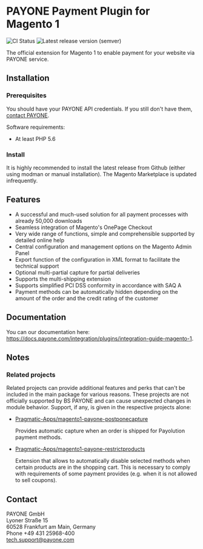 # PAYONE Payment Plugin for Magento 1

![CI Status](https://img.shields.io/github/workflow/status/PAYONE-GmbH/magento-1/CI)
![Latest release version (semver)](https://img.shields.io/github/v/release/PAYONE-GmbH/magento-1)

The official extension for Magento 1 to enable payment for your
website via PAYONE service.

## Installation
### Prerequisites
You should have your PAYONE API credentials. If you still don't have
them, [contact PAYONE](https://payone.com).

Software requirements:
- At least PHP 5.6

### Install
It is highly recommended to install the latest release from Github (either using modman or manual installation). The Magento Marketplace is updated infrequently.

## Features
- A successful and much-used solution for all payment processes with already 50,000 downloads
- Seamless integration of Magento's OnePage Checkout
- Very wide range of functions, simple and comprehensible supported by detailed online help
- Central configuration and management options on the Magento Admin Panel
- Export function of the configuration in XML format to facilitate the technical support
- Optional multi-partial capture for partial deliveries
- Supports the multi-shipping extension
- Supports simplified PCI DSS conformity in accordance with SAQ A
- Payment methods can be automatically hidden depending on the amount of the order and the credit rating of the customer

## Documentation
You can our documentation here: https://docs.payone.com/integration/plugins/integration-guide-magento-1.

## Notes

### Related projects
Related projects can provide additional features and perks that can't be included in the main package for various reasons. These projects are not officially supported by BS PAYONE and can cause unexpected changes in module behavior. Support, if any, is given in the respective projects alone:

- [Pragmatic-Apps/magento1-payone-postponecapture](https://github.com/Pragmatic-Apps/magento1-payone-postponecapture)
  
  Provides automatic capture when an order is shipped for Payolution payment methods.


- [Pragmatic-Apps/magento1-payone-restrictproducts](https://github.com/Pragmatic-Apps/magento1-payone-restrictproducts)

  Extension that allows to automatically disable selected methods when certain products are in the shopping cart. This is necessary to comply with requirements of some payment provides (e.g. when it is not allowed to sell coupons).

## Contact
PAYONE GmbH<br>
Lyoner Straße 15<br>
60528 Frankfurt am Main, Germany<br>
Phone +49 431 25968-400<br>
tech.support@payone.com<br>
